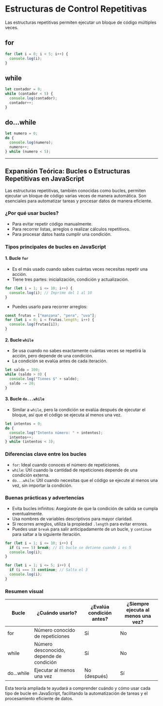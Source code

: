 # Estructuras de Control Repetitivas

Las estructuras repetitivas permiten ejecutar un bloque de código múltiples veces.

## for

```js
for (let i = 0; i < 5; i++) {
  console.log(i);
}
```

## while

```js
let contador = 0;
while (contador < 5) {
  console.log(contador);
  contador++;
}
```

## do...while

```js
let numero = 0;
do {
  console.log(numero);
  numero++;
} while (numero < 5);
```

---

## Expansión Teórica: Bucles o Estructuras Repetitivas en JavaScript

Las estructuras repetitivas, también conocidas como bucles, permiten ejecutar un bloque de código varias veces de manera automática. Son esenciales para automatizar tareas y procesar datos de manera eficiente.

### ¿Por qué usar bucles?
- Para evitar repetir código manualmente.
- Para recorrer listas, arreglos o realizar cálculos repetitivos.
- Para procesar datos hasta cumplir una condición.

### Tipos principales de bucles en JavaScript

#### 1. Bucle `for`
- Es el más usado cuando sabes cuántas veces necesitas repetir una acción.
- Tiene tres partes: inicialización, condición y actualización.

```js
for (let i = 1; i <= 10; i++) {
  console.log(i); // Imprime del 1 al 10
}
```
- Puedes usarlo para recorrer arreglos:
```js
const frutas = ["manzana", "pera", "uva"];
for (let i = 0; i < frutas.length; i++) {
  console.log(frutas[i]);
}
```

#### 2. Bucle `while`
- Se usa cuando no sabes exactamente cuántas veces se repetirá la acción, pero depende de una condición.
- La condición se evalúa antes de cada iteración.

```js
let saldo = 100;
while (saldo > 0) {
  console.log("Tienes $" + saldo);
  saldo -= 20;
}
```

#### 3. Bucle `do...while`
- Similar a `while`, pero la condición se evalúa después de ejecutar el bloque, así que el código se ejecuta al menos una vez.

```js
let intentos = 0;
do {
  console.log("Intento número: " + intentos);
  intentos++;
} while (intentos < 3);
```

### Diferencias clave entre los bucles
- `for`: Ideal cuando conoces el número de repeticiones.
- `while`: Útil cuando la cantidad de repeticiones depende de una condición externa.
- `do...while`: Útil cuando necesitas que el código se ejecute al menos una vez, sin importar la condición.

### Buenas prácticas y advertencias
- Evita bucles infinitos: Asegúrate de que la condición de salida se cumpla eventualmente.
- Usa nombres de variables descriptivos para mayor claridad.
- Si recorres arreglos, utiliza la propiedad `.length` para evitar errores.
- Puedes usar `break` para salir anticipadamente de un bucle, y `continue` para saltar a la siguiente iteración.

```js
for (let i = 1; i <= 10; i++) {
  if (i === 5) break; // El bucle se detiene cuando i es 5
  console.log(i);
}

for (let i = 1; i <= 5; i++) {
  if (i === 3) continue; // Salta el 3
  console.log(i);
}
```

### Resumen visual
| Bucle        | ¿Cuándo usarlo?                        | ¿Evalúa condición antes? | ¿Siempre ejecuta al menos una vez? |
|--------------|----------------------------------------|-------------------------|-------------------------------------|
| for          | Número conocido de repeticiones        | Sí                      | No                                  |
| while        | Número desconocido, depende de condición| Sí                      | No                                  |
| do...while   | Ejecutar al menos una vez              | No (después)            | Sí                                  |

Esta teoría ampliada te ayudará a comprender cuándo y cómo usar cada tipo de bucle en JavaScript, facilitando la automatización de tareas y el procesamiento eficiente de datos.